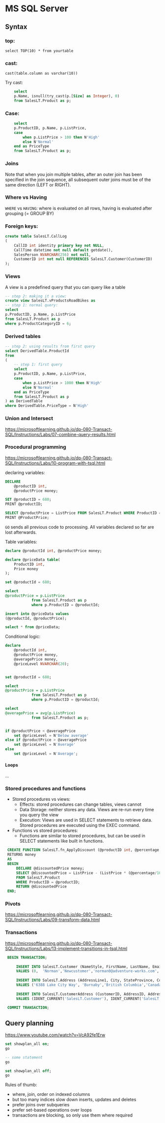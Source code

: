 # MS SQL Server

## Syntax

### top:
`select TOP(10) * from yourtable`

### cast:
`cast(table.column as varchar(10))`


Try cast:
```sql
    select 
    p.Name, isnull(try_cast(p.[Size] as Integer), 0)
    from SalesLT.Product as p;
```

### Case:
```sql
    select 
    p.ProductID, p.Name, p.ListPrice,
    case
        when p.ListPrice > 100 then N'High'
        else N'Normal'
    end as PriceType
    from SalesLT.Product as p;
```

### Joins
Note that when you join multiple tables, after an outer join has been specified in the join sequence, all subsequent outer joins must be of the same direction (LEFT or RIGHT).


### Where vs Having
`WHERE` vs `HAVING`: where is evaluated on all rows, having is evaluated after grouping (= GROUP BY)


### Foreign keys: 
```sql
create table SalesLT.CallLog
(
    CallID int identity primary key not NULL,
    CallTime datetime not null default getdate(),
    SalesPerson NVARCHAR(256) not null,
    CustomerID int not null REFERENCES SalesLT.Customer(CustomerID)
);
```

### Views
A view is a predefined query that you can query like a table
```sql
-- step 2: making it a view:
create view SalesLT.vProductsRoadBikes as
-- step 1: normal query:
select
p.ProductID, p.Name, p.ListPrice
from SalesLT.Product as p
where p.ProductCategoryID = 6;
```

### Derived tables

```sql
-- step 2: using results from first query
select DerivedTable.ProductId
from 
(
    -- step 1: first query
    select 
    p.ProductID, p.Name, p.ListPrice,
    case 
        when p.ListPrice > 1000 then N'High'
        else N'Normal'
    end as PriceType
    from SalesLT.Product as p
) as DerivedTable
where DerivedTable.PriceType = N'High'
```

### Union and Intersect

https://microsoftlearning.github.io/dp-080-Transact-SQL/Instructions/Labs/07-combine-query-results.html

### Procedural programming
https://microsoftlearning.github.io/dp-080-Transact-SQL/Instructions/Labs/10-program-with-tsql.html 

declaring variables:
```sql
DECLARE
    @productID int,
    @productPrice money;

SET @productID = 680;
PRINT @productID;

SELECT @productPrice = ListPrice FROM SalesLT.Product WHERE ProductID = @productID;
PRINT @ProductPrice;
```


`GO` sends all previous code to processing. 
All variables declared so far are lost afterwards. 


Table variables:
```sql
declare @productId int, @productPrice money;

declare @priceData table(
    ProductID int,
    Price money
);

set @productId = 680;

select 
@productPrice = p.ListPrice
            from SalesLT.Product as p
            where p.ProductID = @productId;

insert into @priceData values
(@productId, @productPrice);

select * from @priceData;
```

Conditional logic:
```sql
declare 
    @productId int, 
    @productPrice money,
    @averagePrice money,
    @priceLevel NVARCHAR(20);


set @productId = 680;

select 
@productPrice = p.ListPrice
            from SalesLT.Product as p
            where p.ProductID = @productId;

select 
@averagePrice = avg(p.ListPrice)
            from SalesLT.Product as p;


if @productPrice < @averagePrice
    set @priceLevel = N'Below average'
else if @productPrice > @averagePrice
    set @priceLevel = N'Average'
else
    set @priceLevel = N'Average';
```


#### Loops
...

### Stored procedures and functions

- Stored procedures vs views:
    - Effects: stored procedures can change tables, views cannot
    - Data Storage: neither stores any data. Views are re-run every time you query the view
    - Execution: Views are used in SELECT statements to retrieve data. Stored procedures are executed using the EXEC command.
- Functions vs stored procedures:
    - Functions are similar to stored procedures, but can be used in SELECT statements like built in functions.


```sql
 CREATE FUNCTION SalesLT.fn_ApplyDiscount (@productID int, @percentage decimal)
 RETURNS money
 AS
 BEGIN
     DECLARE @discountedPrice money;
     SELECT @discountedPrice = ListPrice - (ListPrice * (@percentage/100))
     FROM SalesLT.Product
     WHERE ProductID = @productID;
     RETURN @discountedPrice
 END;
```


### Pivots
https://microsoftlearning.github.io/dp-080-Transact-SQL/Instructions/Labs/09-transform-data.html 


### Transactions
https://microsoftlearning.github.io/dp-080-Transact-SQL/Instructions/Labs/13-implement-transitions-in-tsql.html 

```sql
 BEGIN TRANSACTION;
    
     INSERT INTO SalesLT.Customer (NameStyle, FirstName, LastName, EmailAddress, PasswordHash, PasswordSalt,    rowguid, ModifiedDate) 
     VALUES (0,  'Norman','Newcustomer','norman0@adventure-works.com','U1/CrPqSzwLTtwgBehfpIl7f1LHSFpZw1qnG1sMzFjo=','QhHP+y8=', NEWID(), GETDATE());
    
     INSERT INTO SalesLT.Address (AddressLine1, City, StateProvince, CountryRegion, PostalCode, rowguid,    ModifiedDate) 
     VALUES ('6388 Lake City Way', 'Burnaby','British Columbia','Canada','V5A 3A6', NEWID(), GETDATE());
    
     INSERT INTO SalesLT.CustomerAddress (CustomerID, AddressID, AddressType, rowguid, ModifiedDate)
     VALUES (IDENT_CURRENT('SalesLT.Customer'), IDENT_CURRENT('SalesLT.Address'), 'Home', NEWID(), '12-1-20212');
    
 COMMIT TRANSACTION;
```


## Query planning

https://www.youtube.com/watch?v=VcA92fe1Erw

```sql
set showplan_all on;
go

-- some statement
go

set showplan_all off;
go
```

Rules of thumb:
- where, join, order on indexed columns
- but too many indices slow down inserts, updates and deletes
- prefer joins over subqueries
- prefer set-based operations over loops
- transactions are blocking, so only use them where required